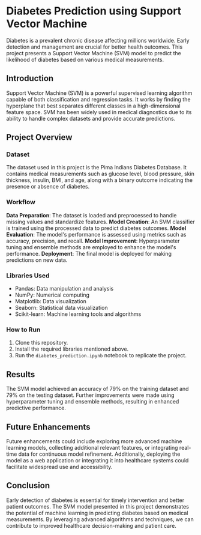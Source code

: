# Diabetes Prediction using Support Vector Machine

Diabetes is a prevalent chronic disease affecting millions worldwide. Early detection and management are crucial for better health outcomes. This project presents a Support Vector Machine (SVM) model to predict the likelihood of diabetes based on various medical measurements.

## Introduction

Support Vector Machine (SVM) is a powerful supervised learning algorithm capable of both classification and regression tasks. It works by finding the hyperplane that best separates different classes in a high-dimensional feature space. SVM has been widely used in medical diagnostics due to its ability to handle complex datasets and provide accurate predictions.

## Project Overview

### Dataset
The dataset used in this project is the Pima Indians Diabetes Database. It contains medical measurements such as glucose level, blood pressure, skin thickness, insulin, BMI, and age, along with a binary outcome indicating the presence or absence of diabetes.

### Workflow
**Data Preparation**: The dataset is loaded and preprocessed to handle missing values and standardize features.
**Model Creation**: An SVM classifier is trained using the processed data to predict diabetes outcomes.
**Model Evaluation**: The model's performance is assessed using metrics such as accuracy, precision, and recall.
**Model Improvement**: Hyperparameter tuning and ensemble methods are employed to enhance the model's performance.
**Deployment**: The final model is deployed for making predictions on new data.

### Libraries Used
- Pandas: Data manipulation and analysis
- NumPy: Numerical computing
- Matplotlib: Data visualization
- Seaborn: Statistical data visualization
- Scikit-learn: Machine learning tools and algorithms

### How to Run
1. Clone this repository.
2. Install the required libraries mentioned above.
3. Run the `diabetes_prediction.ipynb` notebook to replicate the project.

## Results

The SVM model achieved an accuracy of 79% on the training dataset and 79% on the testing dataset. Further improvements were made using hyperparameter tuning and ensemble methods, resulting in enhanced predictive performance.

## Future Enhancements

Future enhancements could include exploring more advanced machine learning models, collecting additional relevant features, or integrating real-time data for continuous model refinement. Additionally, deploying the model as a web application or integrating it into healthcare systems could facilitate widespread use and accessibility.

## Conclusion

Early detection of diabetes is essential for timely intervention and better patient outcomes. The SVM model presented in this project demonstrates the potential of machine learning in predicting diabetes based on medical measurements. By leveraging advanced algorithms and techniques, we can contribute to improved healthcare decision-making and patient care.
